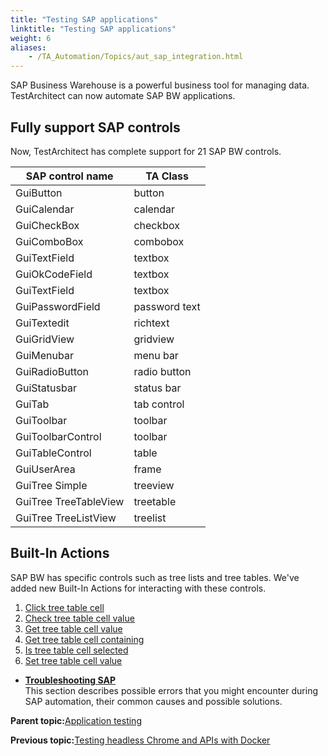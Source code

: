 ```yaml
--- 
title: "Testing SAP applications"
linktitle: "Testing SAP applications"
weight: 6
aliases: 
    - /TA_Automation/Topics/aut_sap_integration.html
---
```


SAP Business Warehouse is a powerful business tool for managing data. TestArchitect can now automate SAP BW applications.

## Fully support SAP controls

Now, TestArchitect has complete support for 21 SAP BW controls.

|SAP control name|TA Class|
|----------------|--------|
|GuiButton|button|
|GuiCalendar|calendar|
|GuiCheckBox|checkbox|
|GuiComboBox|combobox|
|GuiTextField|textbox|
|GuiOkCodeField|textbox|
|GuiTextField|textbox|
|GuiPasswordField|password text|
|GuiTextedit|richtext|
|GuiGridView|gridview|
|GuiMenubar|menu bar|
|GuiRadioButton|radio button|
|GuiStatusbar|status bar|
|GuiTab|tab control|
|GuiToolbar|toolbar|
|GuiToolbarControl|toolbar|
|GuiTableControl|table|
|GuiUserArea|frame|
|GuiTree Simple|treeview|
|GuiTree TreeTableView|treetable|
|GuiTree TreeListView|treelist|

## Built-In Actions

SAP BW has specific controls such as tree lists and tree tables. We've added new Built-In Actions for interacting with these controls.

1.  [Click tree table cell](click_tree_table_cell.html#)
2.  [Check tree table cell value](check_tree_table_cell_value.html#)
3.  [Get tree table cell value](get_tree_table_cell_value.html#)
4.  [Get tree table cell containing](get_tree_table_cell_containing.html#)
5.  [Is tree table cell selected](is_tree_table_cell_selected.html#)
6.  [Set tree table cell value](set_tree_table_cell_value.html#)

-   **[Troubleshooting SAP](/TA_Automation/Topics/aut_SAP.html)**  
This section describes possible errors that you might encounter during SAP automation, their common causes and possible solutions.

**Parent topic:**[Application testing](/TA_Automation/Topics/aut_app_testing.html)

**Previous topic:**[Testing headless Chrome and APIs with Docker](/TA_Automation/Topics/aut_docker.html)

